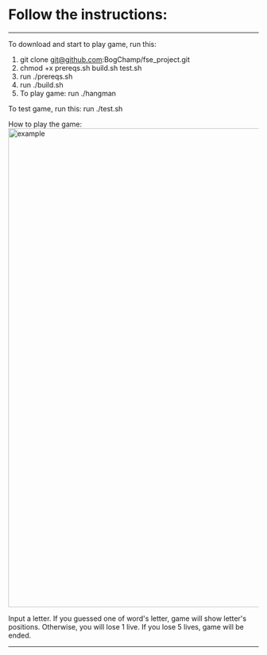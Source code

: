 # Follow the instructions:

----
To download and start to play game, run this:
1) git clone git@github.com:BogChamp/fse_project.git
2) chmod +x prereqs.sh build.sh test.sh
3) run ./prereqs.sh
4) run ./build.sh
5) To play game: run ./hangman

To test game, run this:
run ./test.sh

How to play the game:
<img width="964" alt="example" src=“https://github.com/BogChamp/fse_project/blob/game/example.png”>


Input a letter. If you guessed one of word's letter, game will show letter's positions. 
Otherwise, you will lose 1 live. If you lose 5 lives, game will be ended.

----
